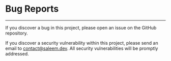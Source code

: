 # Bug Reports

---

If you discover a bug in this project, please open an issue on the GitHub repository.


If you discover a security vulnerability within this project, please send an email to contact@saleem.dev. All security vulnerabilities will be promptly addressed.